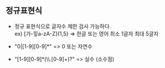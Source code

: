 ## 정규표현식

- 정규 표현식으로 글자수 제한 검사 가능하다.<br>
  ex) [가-힣a-zA-Z]{1,5} => 한글 또는 영어 최소 1글자 최대 5글자

- "0|[1-9][0-9]*" => 0 또는 자연수
- "[1-9][0-9]*(\\\\.[0-9]+)?" => 실수 (소수점)
